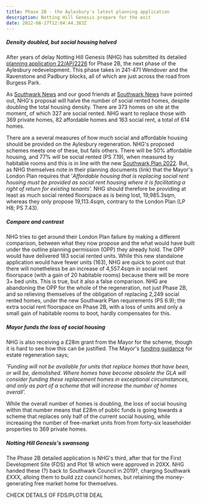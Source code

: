 ```yaml
---
title: Phase 2B - the Aylesbury's latest planning application
description: Notting Hill Genesis prepare for the exit
date: 2022-08-27T12:04:44.383Z
---
```

##### Density doubled, but social housing halved

After years of delay Notting Hill Genesis (NHG) has submitted its detailed [planning application 22/AP/2226](https://planning.southwark.gov.uk/online-applications/) for Phase 2B, the next phase of the Aylesbury redevelopment.  This phase takes in 241-471 Wendover and the Ravenstone and Padbury blocks, all of which are just across the road from Burgess Park.

As [Southwark News](https://southwarknews.co.uk/featured/latest-aylesbury-estate-development-would-slash-social-rent-homes-by-50-per-cent/) and our good friends at [Southwark News](https://twitter.com/SouthwarkNotes/status/1557081532313092098) have pointed out, NHG's proposal will halve the number of social rented homes, despite doubling the total housing density.  There are 373 homes on site at the moment, of which 327 are social rented.  NHG want to replace those with 369 private homes, 82 affordable homes and 163 social rent, a total of 614 homes.

There are a several measures of how much social and affordable housing should be provided on the Aylesbury regeneration.  NHG's proposed schemes meets one of these, but fails others.  There will be 50% affordable housing, and 77% will be social rented (PS 7.19), when measured by habitable rooms and this is in line with the new [Southwark Plan 2022](https://www.southwark.gov.uk/assets/attach/94325/Southwark-Plan-2022.pdf).  But, as NHG themselves note in their planning documents (link) that the Mayor's London Plan requires that '*Affordable housing that is replacing social rent housing must be provided as social rent housing where it is facilitating a right of return for existing tenants'.*  NHG should therefore be providing at least as much social rented floorspace as is being lost, 19,985.3sqm, whereas they only propose 19,113.4sqm, contrary to the London Plan (LP H8; PS 7.43).

##### Compare and contrast

NHG tries to get around their London Plan failure by making a different comparison, between what they now propose and the what would have built under the outline planning permission (OPP) they already hold.  The OPP would have delivered 183 social rented units.  While this new standalone application would have fewer units (163), NHG are quick to point out that there will nonetheless be an increase of 4,557.4sqm in social rent floorspace (with a gain of 20 habitable rooms) because there will be more 3+ bed units. This is true, but it also a false comparison.  NHG are abandoning the OPP for the whole of the regeneration, not just Phase 2B, and so relieving themselves of the obligation of replacing 2,249 social rented homes, under the new Southwark Plan requirements (PS 6.9); the extra social rent floorspace on Phase 2B, with a loss of units and only a small gain of habitable rooms to boot, hardly compensates for this.

##### Mayor funds the loss of social housing

NHG is also receiving a £28m grant from the Mayor for the scheme, though it is hard to see how this can be justified.  The Mayor's [funding guidance](https://www.london.gov.uk/sites/default/files/301120_homes_for_londoners_-_funding_guidance-acc1.pdf) for estate regeneration says;

*'Funding will not be available for units that replace homes that have been, or will be, demolished. Where homes have become obsolete the GLA will consider funding these replacement homes in exceptional circumstances, and only as part of a scheme that will increase the number of homes overall'.*

While the overall number of homes is doubling, the loss of social housing within that number means that £28m of public funds is going towards a scheme that replaces only half of the current social housing, while increasing the number of free-market units from from forty-six leaseholder properties to 369 private homes.

##### Notting Hill Genesis's swansong

The Phase 2B detailed application is NHG's third, after that for the First Development Site (FDS) and Plot 18 which were approved in 20XX.  NHG handed these (?) back to Southwark Council in 2019?, charging Southwark £XXX, alloing them to build zzz council homes, but retaining the money-generating free market home for themselves. 

CHECK DETAILS OF FDS/PLOT18 DEAL